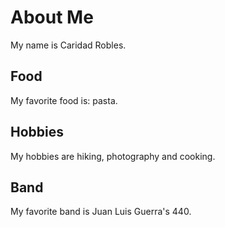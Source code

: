 # About Me
My name is Caridad Robles.

## Food
My favorite food is: pasta.

## Hobbies
My hobbies are hiking, photography and cooking.

## Band
My favorite band is Juan Luis Guerra's 440.